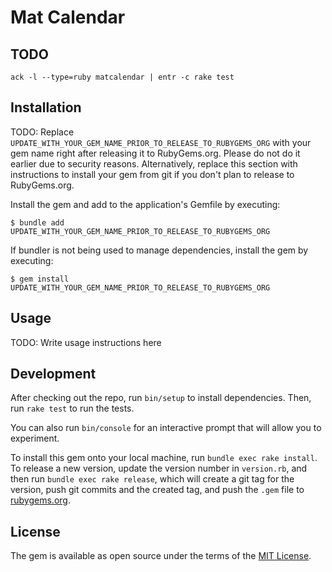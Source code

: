 # Mat Calendar

## TODO

```shell
ack -l --type=ruby matcalendar | entr -c rake test
```

## Installation

TODO: Replace `UPDATE_WITH_YOUR_GEM_NAME_PRIOR_TO_RELEASE_TO_RUBYGEMS_ORG` with
your gem name right after releasing it to RubyGems.org. Please do not do it
earlier due to security reasons. Alternatively, replace this section with
instructions to install your gem from git if you don't plan to release to
RubyGems.org.

Install the gem and add to the application's Gemfile by executing:

    $ bundle add UPDATE_WITH_YOUR_GEM_NAME_PRIOR_TO_RELEASE_TO_RUBYGEMS_ORG

If bundler is not being used to manage dependencies, install the gem by
executing:

    $ gem install UPDATE_WITH_YOUR_GEM_NAME_PRIOR_TO_RELEASE_TO_RUBYGEMS_ORG

## Usage

TODO: Write usage instructions here

## Development

After checking out the repo, run `bin/setup` to install dependencies.  Then, run
`rake test` to run the tests.

You can also run `bin/console` for an interactive prompt that will allow you to
experiment.

To install this gem onto your local machine, run `bundle exec rake install`. To
release a new version, update the version number in `version.rb`, and then run
`bundle exec rake release`, which will create a git tag for the version, push
git commits and the created tag, and push the `.gem` file to
[rubygems.org](https://rubygems.org).

## License

The gem is available as open source under the terms of the [MIT License](https://opensource.org/licenses/MIT).
